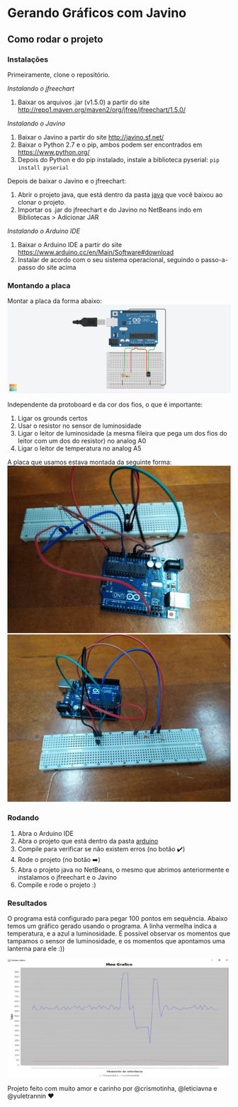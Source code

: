 # Gerando Gráficos com Javino

## Como rodar o projeto

### Instalações

Primeiramente, clone o repositório.

*Instalando o jfreechart*

1. Baixar os arquivos .jar (v1.5.0) a partir do site http://repo1.maven.org/maven2/org/jfree/jfreechart/1.5.0/

*Instalando o Javino*

1. Baixar o Javino a partir do site http://javino.sf.net/
2. Baixar o Python 2.7 e o pip, ambos podem ser encontrados em https://www.python.org/
3. Depois do Python e do pip instalado, instale a biblioteca pyserial:
`pip install pyserial`

Depois de baixar o Javino e o jfreechart:
1. Abrir o projeto java, que está dentro da pasta [java](https://github.com/crismotinha/javino-with-charts/tree/master/java) que você baixou ao clonar o projeto.
2. Importar os .jar do jfreechart e do Javino no NetBeans indo em Bibliotecas > Adicionar JAR

*Instalando o Arduino IDE*

1. Baixar o Arduino IDE a partir do site https://www.arduino.cc/en/Main/Software#download 
2. Instalar de acordo com o seu sistema operacional, seguindo o passo-a-passo do site acima

### Montando a placa

Montar a placa da forma abaixo:
![Imagem da placa montada](./imagens/javino-with-charts-arduino.png)

Independente da protoboard e da cor dos fios, o que é importante:
1. Ligar os grounds certos
2. Usar o resistor no sensor de luminosidade
3. Ligar o leitor de luminosidade (a mesma fileira que pega um dos fios do leitor com um dos do resistor) no analog A0
4. Ligar o leitor de temperatura no analog A5

A placa que usamos estava montada da seguinte forma:
![Imagem da placa montada](./imagens/arduino1.jpg)
![Imagem da placa montada](./imagens/arduino2.jpg)

### Rodando

1. Abra o Arduino IDE
2. Abra o projeto que está dentro da pasta [arduino](https://github.com/crismotinha/javino-with-charts/tree/master/arduino/javino_trabalho)
3. Compile para verificar se não existem erros (no botão :heavy_check_mark:)
4. Rode o projeto (no botão :arrow_right:)
5. Abra o projeto java no NetBeans, o mesmo que abrimos anteriormente e instalamos o jfreechart e o Javino
6. Compile e rode o projeto :)

### Resultados

O programa está configurado para pegar 100 pontos em sequência. Abaixo temos um gráfico gerado usando o programa. A linha vermelha indica a temperatura, e a azul a luminosidade. É possível observar os momentos que tampamos o sensor de luminosidade, e os momentos que apontamos uma lanterna para ele :))

![Grafico gerado](./imagens/grafico.jpg)

Projeto feito com muito amor e carinho por @crismotinha, @leticiavna e @yuletrannin :hearts:
